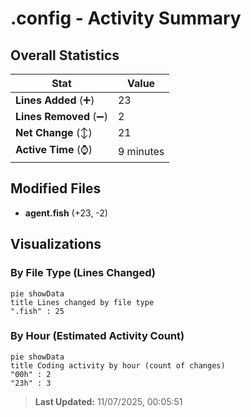 # .config - Activity Summary 

## Overall Statistics

| Stat                   | Value                                                             |
| ---------------------- | ----------------------------------------------------------------- |
| **Lines Added** (➕)   | 23                                          |
| **Lines Removed** (➖) | 2                                        |
| **Net Change** (↕)    | 21                |
| **Active Time** (⌚)   | 9 minutes |


## Modified Files
- **agent.fish** (+23, -2)

## Visualizations

### By File Type (Lines Changed)

```mermaid
pie showData
title Lines changed by file type
".fish" : 25
```

### By Hour (Estimated Activity Count)

```mermaid
pie showData
title Coding activity by hour (count of changes)
"00h" : 2
"23h" : 3
```


> **Last Updated:** 11/07/2025, 00:05:51